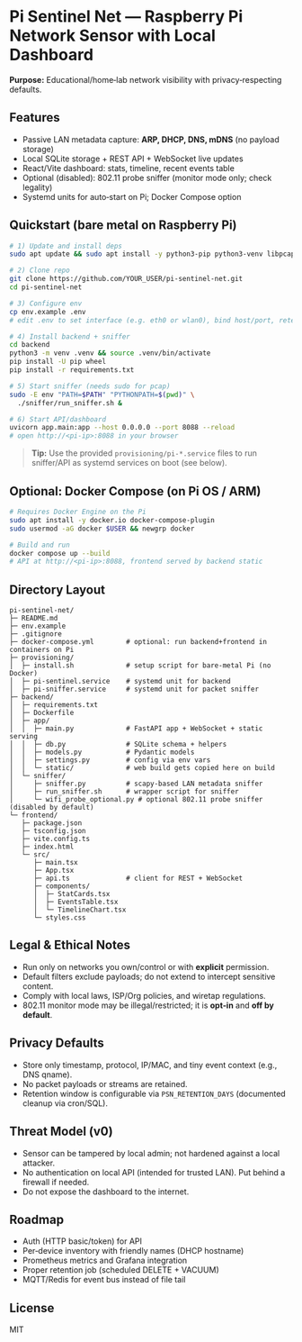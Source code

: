 ﻿# Pi Sentinel Net — Raspberry Pi Network Sensor with Local Dashboard

**Purpose:** Educational/home‑lab network visibility with privacy‑respecting defaults.

## Features
- Passive LAN metadata capture: **ARP, DHCP, DNS, mDNS** (no payload storage)
- Local SQLite storage + REST API + WebSocket live updates
- React/Vite dashboard: stats, timeline, recent events table
- Optional (disabled): 802.11 probe sniffer (monitor mode only; check legality)
- Systemd units for auto‑start on Pi; Docker Compose option

## Quickstart (bare metal on Raspberry Pi)
```bash
# 1) Update and install deps
sudo apt update && sudo apt install -y python3-pip python3-venv libpcap0.8 git

# 2) Clone repo
git clone https://github.com/YOUR_USER/pi-sentinel-net.git
cd pi-sentinel-net

# 3) Configure env
cp env.example .env
# edit .env to set interface (e.g. eth0 or wlan0), bind host/port, retention days

# 4) Install backend + sniffer
cd backend
python3 -m venv .venv && source .venv/bin/activate
pip install -U pip wheel
pip install -r requirements.txt

# 5) Start sniffer (needs sudo for pcap)
sudo -E env "PATH=$PATH" "PYTHONPATH=$(pwd)" \
  ./sniffer/run_sniffer.sh &

# 6) Start API/dashboard
uvicorn app.main:app --host 0.0.0.0 --port 8088 --reload
# open http://<pi-ip>:8088 in your browser
```

> **Tip:** Use the provided `provisioning/pi-*.service` files to run sniffer/API as systemd services on boot (see below).

## Optional: Docker Compose (on Pi OS / ARM)
```bash
# Requires Docker Engine on the Pi
sudo apt install -y docker.io docker-compose-plugin
sudo usermod -aG docker $USER && newgrp docker

# Build and run
docker compose up --build
# API at http://<pi-ip>:8088, frontend served by backend static
```

## Directory Layout
```
pi-sentinel-net/
├─ README.md
├─ env.example
├─ .gitignore
├─ docker-compose.yml        # optional: run backend+frontend in containers on Pi
├─ provisioning/
│  ├─ install.sh             # setup script for bare-metal Pi (no Docker)
│  ├─ pi-sentinel.service    # systemd unit for backend
│  ├─ pi-sniffer.service     # systemd unit for packet sniffer
├─ backend/
│  ├─ requirements.txt
│  ├─ Dockerfile
│  ├─ app/
│  │  ├─ main.py             # FastAPI app + WebSocket + static serving
│  │  ├─ db.py               # SQLite schema + helpers
│  │  ├─ models.py           # Pydantic models
│  │  ├─ settings.py         # config via env vars
│  │  └─ static/             # web build gets copied here on build
│  └─ sniffer/
│     ├─ sniffer.py          # scapy-based LAN metadata sniffer
│     ├─ run_sniffer.sh      # wrapper script for sniffer
│     └─ wifi_probe_optional.py # optional 802.11 probe sniffer (disabled by default)
└─ frontend/
   ├─ package.json
   ├─ tsconfig.json
   ├─ vite.config.ts
   ├─ index.html
   └─ src/
      ├─ main.tsx
      ├─ App.tsx
      ├─ api.ts              # client for REST + WebSocket
      ├─ components/
      │  ├─ StatCards.tsx
      │  ├─ EventsTable.tsx
      │  └─ TimelineChart.tsx
      └─ styles.css
```

## Legal & Ethical Notes
- Run only on networks you own/control or with **explicit** permission.
- Default filters exclude payloads; do not extend to intercept sensitive content.
- Comply with local laws, ISP/Org policies, and wiretap regulations.
- 802.11 monitor mode may be illegal/restricted; it is **opt‑in** and **off by default**.

## Privacy Defaults
- Store only timestamp, protocol, IP/MAC, and tiny event context (e.g., DNS qname).
- No packet payloads or streams are retained.
- Retention window is configurable via `PSN_RETENTION_DAYS` (documented cleanup via cron/SQL).

## Threat Model (v0)
- Sensor can be tampered by local admin; not hardened against a local attacker.
- No authentication on local API (intended for trusted LAN). Put behind a firewall if needed.
- Do not expose the dashboard to the internet.

## Roadmap
- Auth (HTTP basic/token) for API
- Per‑device inventory with friendly names (DHCP hostname)
- Prometheus metrics and Grafana integration
- Proper retention job (scheduled DELETE + VACUUM)
- MQTT/Redis for event bus instead of file tail

## License
MIT